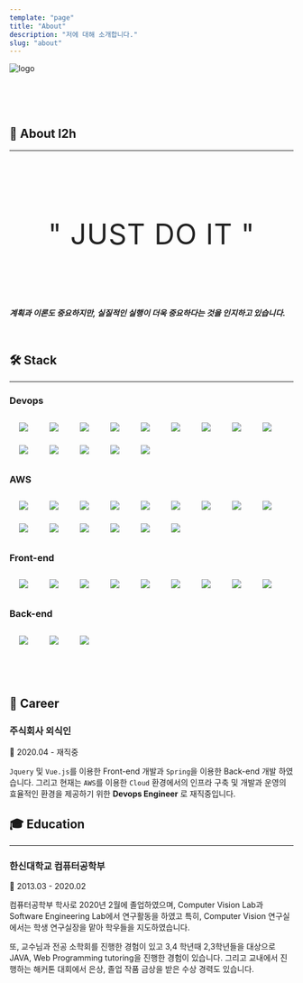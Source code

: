 ```yaml
---
template: "page"
title: "About"
description: "저에 대해 소개합니다."
slug: "about"
---
```



![logo](../images/profile.jpeg)



<br>
<br>
<br>

## 🌃 About l2h
---

<br>
<br>

<div class="title">
  <h1 style=" text-align:center; font-size:50px; text-transform:uppercase; color:#222; letter-spacing:1px; font-weight:400;">
  " JUST DO IT "
  </h1>
</div>

<br>
<br>

<br>


***계획과 이론도 중요하지만, 실질적인 실행이 더욱 중요하다는 것을 인지하고 있습니다.***

<br>

## 🛠 Stack
---

### Devops

<ul style="display: block; margin: 0 auto; padding: 0; max-width: 800px;">
    <li class="skill-icons" style="display: inline-block; margin: 7px; padding: 5px 10px;  list-style: none; cursor: default; font-size: 1.2em;">
        <img src="./icons/devops/docker.png">
    </li>
    <li class="skill-icons" style="display: inline-block; margin: 7px; padding: 5px 10px;  list-style: none; cursor: default; font-size: 1.2em;">
        <img src="./icons/devops/kubernetes.png">
    </li>
    <li class="skill-icons" style="display: inline-block; margin: 7px; padding: 5px 10px;  list-style: none; cursor: default; font-size: 1.2em;">
        <img src="./icons/devops/jenkins.png">
    </li>
    <li class="skill-icons" style="display: inline-block; margin: 7px; padding: 5px 10px;  list-style: none; cursor: default; font-size: 1.2em;">
        <img src="./icons/devops/groovy.png">
    </li>
    <li class="skill-icons" style="display: inline-block; margin: 7px; padding: 5px 10px;  list-style: none; cursor: default; font-size: 1.2em;">
        <img src="./icons/devops/elasticsearch.png">
    </li>
    <li class="skill-icons" style="display: inline-block; margin: 7px; padding: 5px 10px;  list-style: none; cursor: default; font-size: 1.2em;">
        <img src="./icons/devops/kibana.png">
    </li>
    <li class="skill-icons" style="display: inline-block; margin: 7px; padding: 5px 10px;  list-style: none; cursor: default; font-size: 1.2em;">
        <img src="./icons/devops/fluentbit.png">
    </li>
    <li class="skill-icons" style="display: inline-block; margin: 7px; padding: 5px 10px;  list-style: none; cursor: default; font-size: 1.2em;">
        <img src="./icons/devops/argo.png">
    </li>
    <li class="skill-icons" style="display: inline-block; margin: 7px; padding: 5px 10px;  list-style: none; cursor: default; font-size: 1.2em;">
        <img src="./icons/devops/botkube.png">
    </li>
    <li class="skill-icons" style="display: inline-block; margin: 7px; padding: 5px 10px;  list-style: none; cursor: default; font-size: 1.2em;">
        <img src="./icons/devops/k9s.png">
    </li>
     <li class="skill-icons" style="display: inline-block; margin: 7px; padding: 5px 10px;  list-style: none; cursor: default; font-size: 1.2em;">
        <img src="./icons/devops/prometheus.png">
    </li>
     <li class="skill-icons" style="display: inline-block; margin: 7px; padding: 5px 10px;  list-style: none; cursor: default; font-size: 1.2em;">
        <img src="./icons/devops/loki.png">
    </li>
     <li class="skill-icons" style="display: inline-block; margin: 7px; padding: 5px 10px;  list-style: none; cursor: default; font-size: 1.2em;">
        <img src="./icons/devops/grafana.png">
    </li>
     <li class="skill-icons" style="display: inline-block; margin: 7px; padding: 5px 10px;  list-style: none; cursor: default; font-size: 1.2em;">
        <img src="./icons/devops/kube-prometheus-stack.png">
    </li>
</ul>

### AWS

<ul style="display: block; margin: 0 auto; padding: 0; max-width: 800px;">
    <li class="skill-icons" style="display: inline-block; margin: 7px; padding: 5px 10px;  list-style: none; cursor: default; font-size: 1.2em;">
        <img src="./icons/aws/aws-vpc.png">
    </li>
    <li class="skill-icons" style="display: inline-block; margin: 7px; padding: 5px 10px;  list-style: none; cursor: default; font-size: 1.2em;">
        <img src="./icons/aws/aws-elb.png">
    </li>
    <li class="skill-icons" style="display: inline-block; margin: 7px; padding: 5px 10px;  list-style: none; cursor: default; font-size: 1.2em;">
        <img src="./icons/aws/aws-route53.png">
    </li>
    <li class="skill-icons" style="display: inline-block; margin: 7px; padding: 5px 10px;  list-style: none; cursor: default; font-size: 1.2em;">
        <img src="./icons/aws/aws-s3.png">
    </li>
    <li class="skill-icons" style="display: inline-block; margin: 7px; padding: 5px 10px;  list-style: none; cursor: default; font-size: 1.2em;">
        <img src="./icons/aws/aws-rds.png">
    </li>
    <li class="skill-icons" style="display: inline-block; margin: 7px; padding: 5px 10px;  list-style: none; cursor: default; font-size: 1.2em;">
        <img src="./icons/aws/aws-ec2.png">
    </li>
    <li class="skill-icons" style="display: inline-block; margin: 7px; padding: 5px 10px;  list-style: none; cursor: default; font-size: 1.2em;">
        <img src="./icons/aws/aws-ecr.png">
    </li>
    <li class="skill-icons" style="display: inline-block; margin: 7px; padding: 5px 10px;  list-style: none; cursor: default; font-size: 1.2em;">
        <img src="./icons/aws/aws-eks.png">
    </li>
    <li class="skill-icons" style="display: inline-block; margin: 7px; padding: 5px 10px;  list-style: none; cursor: default; font-size: 1.2em;">
        <img src="./icons/aws/aws-efs.png">
    </li>
    <li class="skill-icons" style="display: inline-block; margin: 7px; padding: 5px 10px;  list-style: none; cursor: default; font-size: 1.2em;">
        <img src="./icons/aws/aws-kinesis.png">
    </li>
    <li class="skill-icons" style="display: inline-block; margin: 7px; padding: 5px 10px;  list-style: none; cursor: default; font-size: 1.2em;">
        <img src="./icons/aws/aws-kinesis-icon.png">
    </li>
    <li class="skill-icons" style="display: inline-block; margin: 7px; padding: 5px 10px;  list-style: none; cursor: default; font-size: 1.2em;">
        <img src="./icons/aws/aws-kinesis-firehose.png">
    </li>
    <li class="skill-icons" style="display: inline-block; margin: 7px; padding: 5px 10px;  list-style: none; cursor: default; font-size: 1.2em;">
        <img src="./icons/aws/aws-opensearch.png">
    </li>
    <li class="skill-icons" style="display: inline-block; margin: 7px; padding: 5px 10px;  list-style: none; cursor: default; font-size: 1.2em;">
        <img src="./icons/aws/aws-elastiCache.png">
    </li>
    <li class="skill-icons" style="display: inline-block; margin: 7px; padding: 5px 10px;  list-style: none; cursor: default; font-size: 1.2em;">
        <img src="./icons/aws/aws-sqs.png">
    </li>
</ul>

### Front-end

<ul style="display: block; margin: 0 auto; padding: 0; max-width: 800px;">
    <li class="skill-icons" style="display: inline-block; margin: 7px; padding: 5px 10px;  list-style: none; cursor: default; font-size: 1.2em;">
        <img src="./icons/front-end/html5.png">
    </li>
    <li class="skill-icons" style="display: inline-block; margin: 7px; padding: 5px 10px;  list-style: none; cursor: default; font-size: 1.2em;">
        <img src="./icons/front-end/css.png">
    </li>
    <li class="skill-icons" style="display: inline-block; margin: 7px; padding: 5px 10px;  list-style: none; cursor: default; font-size: 1.2em;">
        <img src="./icons/front-end/tailwind.png">
    </li>
    <li class="skill-icons" style="display: inline-block; margin: 7px; padding: 5px 10px;  list-style: none; cursor: default; font-size: 1.2em;">
        <img src="./icons/front-end/jquery.png">
    </li>
    <li class="skill-icons" style="display: inline-block; margin: 7px; padding: 5px 10px;  list-style: none; cursor: default; font-size: 1.2em;">
        <img src="./icons/front-end/jsp.png">
    </li>
    <li class="skill-icons" style="display: inline-block; margin: 7px; padding: 5px 10px;  list-style: none; cursor: default; font-size: 1.2em;">
        <img src="./icons/front-end/js.png">
    </li>
    <li class="skill-icons" style="display: inline-block; margin: 7px; padding: 5px 10px;  list-style: none; cursor: default; font-size: 1.2em;">
        <img src="./icons/front-end/typescript.png">
    </li>
    <li class="skill-icons" style="display: inline-block; margin: 7px; padding: 5px 10px;  list-style: none; cursor: default; font-size: 1.2em;">
        <img src="./icons/front-end/react.png">
    </li>
    <li class="skill-icons" style="display: inline-block; margin: 7px; padding: 5px 10px;  list-style: none; cursor: default; font-size: 1.2em;">
        <img src="./icons/front-end/vuejs.png">
    </li>
</ul>

### Back-end

<ul style="display: block; margin: 0 auto; padding: 0; max-width: 800px;">
    <li class="skill-icons" style="display: inline-block; margin: 7px; padding: 5px 10px;  list-style: none; cursor: default; font-size: 1.2em;">
        <img src="./icons/back-end/spring.png">
    </li>
    <li class="skill-icons" style="display: inline-block; margin: 7px; padding: 5px 10px;  list-style: none; cursor: default; font-size: 1.2em;">
        <img src="./icons/back-end/spring-boot.png">
    </li>
    <li class="skill-icons" style="display: inline-block; margin: 7px; padding: 5px 10px;  list-style: none; cursor: default; font-size: 1.2em;">
        <img src="./icons/back-end/mysql.png">
    </li>
</ul>


<br>
<br>
<br>


## 💼 Career
### 주식회사 외식인

📅 2020.04 - 재직중

`Jquery` 및 `Vue.js`를 이용한 Front-end 개발과 `Spring`을 이용한 Back-end 개발 하였습니다. 그리고 현재는 `AWS`를 이용한 `Cloud` 환경에서의 인프라 구축 및 개발과 운영의 효율적인 환경을 제공하기 위한 **Devops Engineer** 로 재직중입니다.



## 🎓 Education
---

### 한신대학교 컴퓨터공학부

📅 2013.03 -  2020.02

컴퓨터공학부 학사로 2020년 2월에 졸업하였으며, Computer Vision Lab과 Software Engineering Lab에서 연구활동을 하였고 특히, Computer Vision 연구실에서는 학생 연구실장을 맡아 학우들을 지도하였습니다. 

또, 교수님과 전공 소학회를 진행한 경험이 있고 3,4 학년때 2,3학년들을 대상으로 JAVA, Web Programming tutoring을 진행한 경험이 있습니다. 그리고 교내에서 진행하는 해커톤 대회에서 은상, 졸업 작품 금상을 받은 수상 경력도 있습니다.